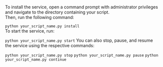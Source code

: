 To install the service, open a command prompt with administrator privileges and navigate to the directory containing your script.  
Then, run the following command:  

`python your_script_name.py install`  
To start the service, run:


`python your_script_name.py start`
You can also stop, pause, and resume the service using the respective commands:  

`python your_script_name.py stop`
`python your_script_name.py pause`
`python your_script_name.py continue`
